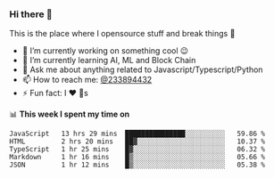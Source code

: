 ### Hi there 👋

<!--
**a233894432/a233894432** is a ✨ _special_ ✨ repository because its `README.md` (this file) appears on your GitHub profile.

Here are some ideas to get you started:

- 🔭 I’m currently working on ...
- 🌱 I’m currently learning ...
- 👯 I’m looking to collaborate on ...
- 🤔 I’m looking for help with ...
- 💬 Ask me about ...
- 📫 How to reach me: ...
- 😄 Pronouns: ...
- ⚡ Fun fact: ...
-->
 
 
This is the place where I opensource stuff and break things :rofl:

- 🔭 I’m currently working on something cool :wink:
- 🌱 I’m currently learning AI, ML and Block Chain
- 💬 Ask me about anything related to Javascript/Typescript/Python
- 📫 How to reach me: [@233894432](https://twitter.com/233894432)
- ⚡ Fun fact: I :heart: :dog:s

📊 **This week I spent my time on**
<!--START_SECTION:waka-->
```text
JavaScript   13 hrs 29 mins  ███████████████░░░░░░░░░░   59.86 % 
HTML         2 hrs 20 mins   ██▓░░░░░░░░░░░░░░░░░░░░░░   10.37 % 
TypeScript   1 hr 25 mins    █▓░░░░░░░░░░░░░░░░░░░░░░░   06.32 % 
Markdown     1 hr 16 mins    █▒░░░░░░░░░░░░░░░░░░░░░░░   05.66 % 
JSON         1 hr 12 mins    █▒░░░░░░░░░░░░░░░░░░░░░░░   05.38 % 
```
<!--END_SECTION:waka-->
